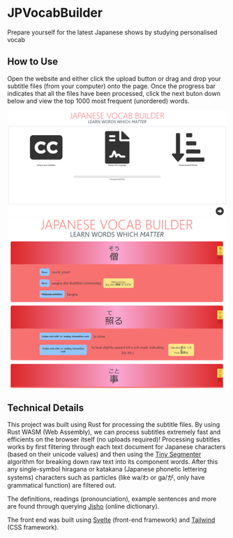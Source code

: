# JPVocabBuilder
Prepare yourself for the latest Japanese shows by studying personalised vocab

## How to Use
Open the website and either click the upload button or drag and drop your subtitle files (from your computer) onto the page.
Once the progress bar indicates that all the files have been processed, click the next buton down below and view the top 1000 most frequent (unordered) words.

![homescreen](homescreen.png)
![sample results](sample_results.png)

## Technical Details
This project was built using Rust for processing the subtitle files.
By using Rust WASM (Web Assembly), we can process subtitles extremely fast and efficients on the browser itself (no uploads required)!
Processing subtitles works by first filtering through each text document for Japanese characters (based on their unicode values) and then using the [Tiny Segmenter](http://chasen.org/~taku/software/TinySegmenter/) algorithm for breaking down raw text into its component words. After this any single-symbol hiragana or katakana (Japanese phonetic lettering systems) characters such as particles (like wa/わ or ga/が, only have grammatical function) are filtered out.

The definitions, readings (pronounciation), example sentences and more are found through querying [Jisho](https://jisho.org/) (online dictionary).

The front end was built using [Svelte](https://svelte.dev/) (front-end framework) and [Tailwind](https://tailwindcss.com/) (CSS framework).
